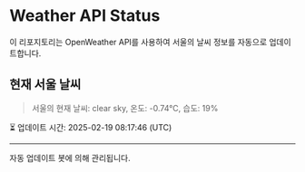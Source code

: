 
# Weather API Status

이 리포지토리는 OpenWeather API를 사용하여 서울의 날씨 정보를 자동으로 업데이트합니다.

## 현재 서울 날씨
> 서울의 현재 날씨: clear sky, 온도: -0.74°C, 습도: 19%

⏳ 업데이트 시간: 2025-02-19 08:17:46 (UTC)

---
자동 업데이트 봇에 의해 관리됩니다.
